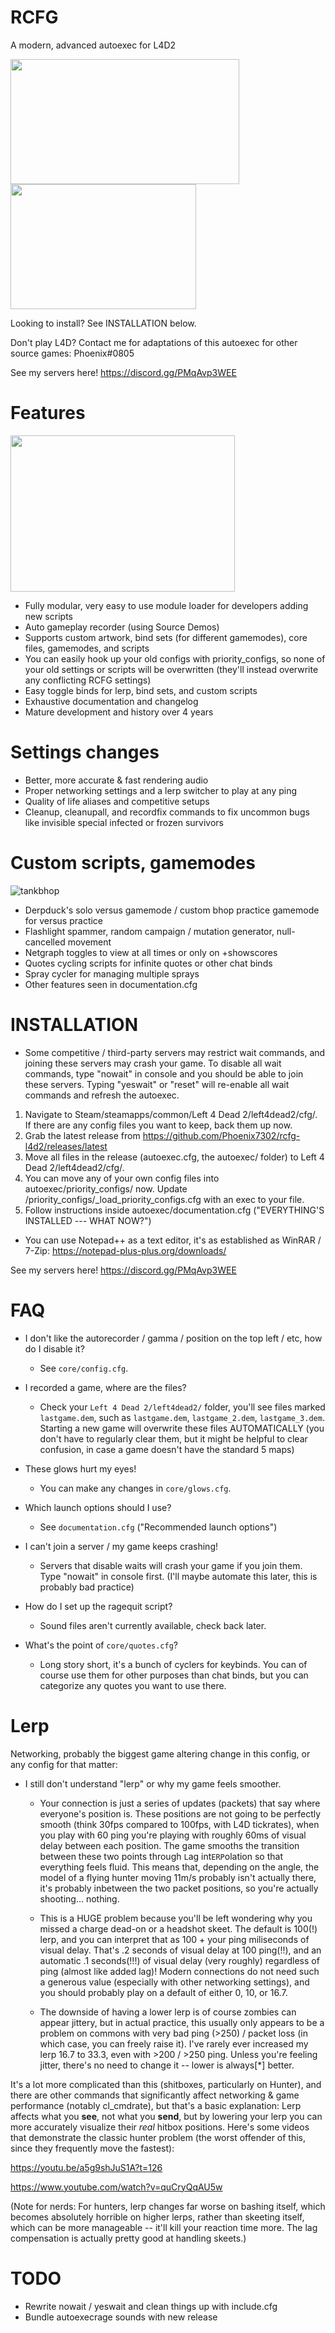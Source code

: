 # RCFG
A modern, advanced autoexec for L4D2

<img src="https://user-images.githubusercontent.com/59309378/152957758-87db48f1-a31c-46d0-91e9-e5a1c0d1c203.gif" width="366" height="200"><img src="https://user-images.githubusercontent.com/59309378/152957767-db9162ed-3727-4766-a011-6cf79c70d427.gif" width="297" height="200">

Looking to install? See INSTALLATION below.

Don't play L4D? Contact me for adaptations of this autoexec for other source games: Phoenix#0805

See my servers here! https://discord.gg/PMqAvp3WEE

# Features
<img src="https://user-images.githubusercontent.com/59309378/152957771-3d621d16-ad68-4a25-89d1-6a671368e342.gif" width="359" height="250">

- Fully modular, very easy to use module loader for developers adding new scripts
- Auto gameplay recorder (using Source Demos)
- Supports custom artwork, bind sets (for different gamemodes), core files, gamemodes, and scripts
- You can easily hook up your old configs with priority_configs, so none of your old settings or scripts will be overwritten (they'll instead overwrite any conflicting RCFG settings)
- Easy toggle binds for lerp, bind sets, and custom scripts
- Exhaustive documentation and changelog
- Mature development and history over 4 years

# Settings changes
- Better, more accurate & fast rendering audio
- Proper networking settings and a lerp switcher to play at any ping
- Quality of life aliases and competitive setups
- Cleanup, cleanupall, and recordfix commands to fix uncommon bugs like invisible special infected or frozen survivors

# Custom scripts, gamemodes
![tankbhop](https://user-images.githubusercontent.com/59309378/152971426-9fdcb5e9-9706-435a-a411-b7523513a971.gif)

- Derpduck's solo versus gamemode / custom bhop practice gamemode for versus practice
- Flashlight spammer, random campaign / mutation generator, null-cancelled movement
- Netgraph toggles to view at all times or only on +showscores
- Quotes cycling scripts for infinite quotes or other chat binds
- Spray cycler for managing multiple sprays
- Other features seen in documentation.cfg

# INSTALLATION
- Some competitive / third-party servers may restrict wait commands, and joining these servers may crash your game. To disable all wait commands, type "nowait" in console and you should be able to join these servers. Typing "yeswait" or "reset" will re-enable all wait commands and refresh the autoexec.

1. Navigate to Steam/steamapps/common/Left 4 Dead 2/left4dead2/cfg/. If there are any config files you want to keep, back them up now.
2. Grab the latest release from https://github.com/Phoenix7302/rcfg-l4d2/releases/latest
3. Move all files in the release (autoexec.cfg, the autoexec/ folder) to Left 4 Dead 2/left4dead2/cfg/.
4. You can move any of your own config files into autoexec/priority_configs/ now. Update /priority_configs/\_load_priority_configs.cfg with an exec to your file.
5. Follow instructions inside autoexec/documentation.cfg ("EVERYTHING'S INSTALLED --- WHAT NOW?")

- You can use Notepad++ as a text editor, it's as established as WinRAR / 7-Zip: https://notepad-plus-plus.org/downloads/

See my servers here! https://discord.gg/PMqAvp3WEE

# FAQ
- I don't like the autorecorder / gamma / position on the top left / etc, how do I disable it?
     - See `core/config.cfg`.

- I recorded a game, where are the files?
     - Check your `Left 4 Dead 2/left4dead2/` folder, you'll see files marked `lastgame.dem`, such as `lastgame.dem`, `lastgame_2.dem`, `lastgame_3.dem`. Starting a new game will overwrite these files AUTOMATICALLY (you don't have to regularly clear them, but it might be helpful to clear confusion, in case a game doesn't have the standard 5 maps)

- These glows hurt my eyes!
     - You can make any changes in `core/glows.cfg`.

- Which launch options should I use?
     - See `documentation.cfg` ("Recommended launch options")

- I can't join a server / my game keeps crashing!
     - Servers that disable waits will crash your game if you join them. Type "nowait" in console first. (I'll maybe automate this later, this is probably bad practice)

- How do I set up the ragequit script?
     - Sound files aren't currently available, check back later.

- What's the point of `core/quotes.cfg`?
     - Long story short, it's a bunch of cyclers for keybinds. You can of course use them for other purposes than chat binds, but you can categorize any quotes you want to use there.

# Lerp
Networking, probably the biggest game altering change in this config, or any config for that matter:

- I still don't understand "lerp" or why my game feels smoother.
     - Your connection is just a series of updates (packets) that say where everyone's position is. These positions are not going to be perfectly smooth (think 30fps compared to 100fps, with L4D tickrates), when you play with 60 ping you're playing with roughly 60ms of visual delay between each position. The game smooths the transition between these two points through `L`ag int`ERP`olation so that everything feels fluid. This means that, depending on the angle, the model of a flying hunter moving 11m/s probably isn't actually there, it's probably inbetween the two packet positions, so you're actually shooting... nothing.

     - This is a HUGE problem because you'll be left wondering why you missed a charge dead-on or a headshot skeet. The default is 100(!) lerp, and you can interpret that as 100 + your ping miliseconds of visual delay. That's .2 seconds of visual delay at 100 ping(!!), and an automatic .1 seconds(!!!) of visual delay (very roughly) regardless of ping (almost like added lag)! Modern connections do not need such a generous value (especially with other networking settings), and you should probably play on a default of either 0, 10, or 16.7.

     - The downside of having a lower lerp is of course zombies can appear jittery, but in actual practice, this usually only appears to be a problem on commons with very bad ping (>250) / packet loss (in which case, you can freely raise it). I've rarely ever increased my lerp 16.7 to 33.3, even with >200 / >250 ping. Unless you're feeling jitter, there's no need to change it -- lower is always\[*\] better.

It's a lot more complicated than this (shitboxes, particularly on Hunter), and there are other commands that significantly affect networking & game performance (notably cl_cmdrate), but that's a basic explanation: Lerp affects what you **see**, not what you **send**, but by lowering your lerp you can more accurately visualize their *real* hitbox positions. Here's some videos that demonstrate the classic hunter problem (the worst offender of this, since they frequently move the fastest):

https://youtu.be/a5g9shJuS1A?t=126

https://www.youtube.com/watch?v=quCryQqAU5w

(Note for nerds: For hunters, lerp changes far worse on bashing itself, which becomes absolutely horrible on higher lerps, rather than skeeting itself, which can be more manageable -- it'll kill your reaction time more. The lag compensation is actually pretty good at handling skeets.)

# TODO
- Rewrite nowait / yeswait and clean things up with include.cfg
- Bundle autoexecrage sounds with new release
